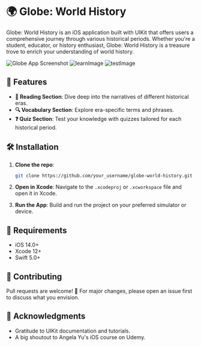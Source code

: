 # 🌍 Globe: World History

Globe: World History is an iOS application built with UIKit that offers users a comprehensive journey through various historical periods. Whether you're a student, educator, or history enthusiast, Globe: World History is a treasure trove to enrich your understanding of world history.

![Globe App Screenshot](https://github.com/cendress/World-History/assets/95492688/0226acec-57fd-4450-aba3-72977e5a5680.png)
![learnImage](https://github.com/cendress/World-History/assets/95492688/3a2a2caf-218e-4bae-995b-15c92afb2145)
![testImage](https://github.com/cendress/World-History/assets/95492688/220571b2-c199-4355-81e8-9c2a7f49a41d)

## 🚀 Features

- **📖 Reading Section**: Dive deep into the narratives of different historical eras.
- **🔍 Vocabulary Section**: Explore era-specific terms and phrases.
- **❓ Quiz Section**: Test your knowledge with quizzes tailored for each historical period.

## 🛠️ Installation

1. **Clone the repo**:
    ```bash
    git clone https://github.com/your_username/globe-world-history.git
    ```
2. **Open in Xcode**:
   Navigate to the `.xcodeproj` or `.xcworkspace` file and open it in Xcode.
   
3. **Run the App**:
   Build and run the project on your preferred simulator or device.

## 🔧 Requirements

- iOS 14.0+
- Xcode 12+
- Swift 5.0+

## 🤝 Contributing

Pull requests are welcome! 🙌 For major changes, please open an issue first to discuss what you envision.

## 🙏 Acknowledgments

- Gratitude to UIKit documentation and tutorials.
- A big shoutout to Angela Yu's iOS course on Udemy.

